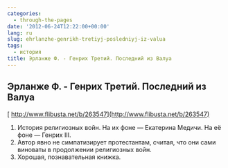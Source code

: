 ```yaml
---
categories:
  - through-the-pages
date: '2012-06-24T12:22:00+00:00'
lang: ru
slug: ehrlanzhe-genrikh-tretiyj-posledniyj-iz-valua
tags:
  - история
title: Эрланже Ф. - Генрих Третий. Последний из Валуа
---
```



## Эрланже Ф. - Генрих Третий. Последний из Валуа  
[ http://www.flibusta.net/b/263547](http://www.flibusta.net/b/263547)  

1. История религиозных войн. На их фоне — Екатерина Медичи. На её фоне — Генрих III.  
2. Автор явно не симпатизирует протестантам, считая, что они сами виноваты в продолжении религиозных войн.  
3. Хорошая, познавательная книжка.  
